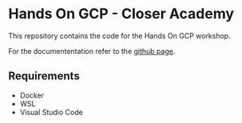 # Hands On GCP - Closer Academy

This repository contains the code for the Hands On GCP workshop.

For the documententation refer to the [github page](https://portugapt.github.io/Hands-on-gcp-closer-academy/).

## Requirements

- Docker
- WSL
- Visual Studio Code